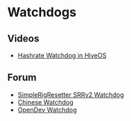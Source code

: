 # Watchdogs

## Videos
- <a href="https://www.youtube.com/watch?v=6wPnq1Is6mA">Hashrate Watchdog in HiveOS</a>

## Forum
- <a href="https://forum.hiveos.farm/t/simplerigresetter-srrv2-watchdog/4013">SimpleRigResetter SRRv2 Watchdog</a>
- <a href="https://forum.hiveos.farm/t/chinese-watchdog/7615">Chinese Watchdog</a>
- <a href="https://forum.hiveos.farm/t/opendev-watchdog/3338">OpenDev Watchdog</a>
